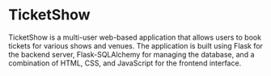 # TicketShow
TicketShow is a multi-user web-based application that allows users to book tickets for various shows and venues. The application is built using Flask for the backend server, Flask-SQLAlchemy for managing the database, and a combination of HTML, CSS, and JavaScript for the frontend interface.
